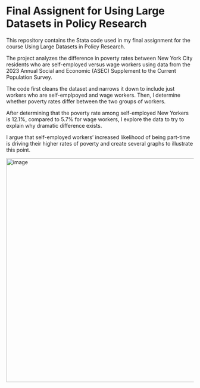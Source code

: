 <h1>Final Assignent for Using Large Datasets in Policy Research</h1>

This repository contains the Stata code used in my final assignment for the course Using Large Datasets in Policy Research.

The project analyzes the difference in poverty rates between New York City residents who are self-employed versus wage workers using data from the 2023 Annual Social and Economic (ASEC) Supplement to the Current Population Survey.  

The code first cleans the dataset and narrows it down to include just workers who are self-emplpoyed and wage workers. Then, I determine whether poverty rates differ between the two groups of workers.

After determining that the poverty rate among self-employed New Yorkers is 12.1%, compared to 5.7% for wage workers, I explore the data to try to explain why dramatic difference exists.

I argue that self-employed workers’ increased likelihood of being part-time is driving their higher rates of poverty and create several graphs to illustrate this point.

<img width="600" alt="image" src="https://github.com/user-attachments/assets/889848eb-8e78-4c89-b20f-9641ee6c5ce8">

